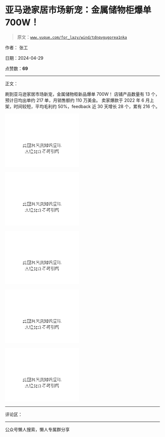 # 亚马逊家居市场新宠：金属储物柜爆单 700W！

> 原文：[`www.yuque.com/for_lazy/wind/tdnqvgugorea1nka`](https://www.yuque.com/for_lazy/wind/tdnqvgugorea1nka)

作者： 张工

日期：2024-04-29

点赞数：**69**

* * *

正文：

刷到亚马逊家居市场新宠，金属储物柜新品爆单 700W！ 店铺产品数量有 13 个，预计日均出单约 217 单，月销售额约 110 万美金。
卖家爆款于 2022 年 6 月上架，时间较短，平均毛利约 50%，feedback 近 30 天增长 28 个，累有 216 个。

![](img/bb5dda8f7f40f49da6048e9f9e9810d6.png)

![](img/5c19a5919635fda1d38d114ac4c63a0c.png)

![](img/ebc6cd7dbe9063c52521a3d8a3211b65.png)

![](img/60ec4a4d941da0721f6644392ca5aec0.png)

![](img/e7c372e05ae404a59c7f9743c0690d6b.png)

* * *

评论区：

* * *

公众号懒人搜索，懒人专属群分享